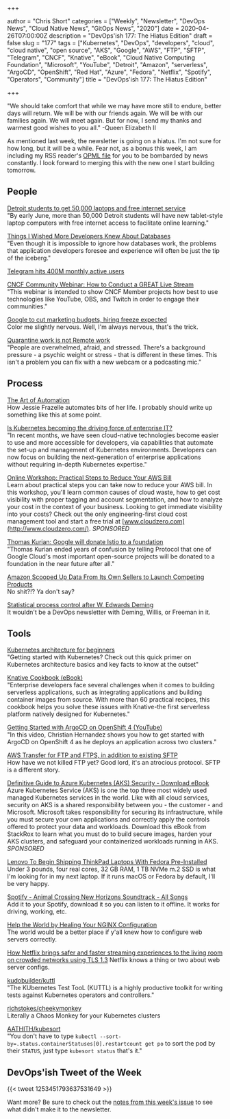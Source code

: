 +++

author = "Chris Short"
categories = ["Weekly", "Newsletter", "DevOps News", "Cloud Native News", "GitOps News", "2020"]
date = 2020-04-26T07:00:00Z
description = "DevOps'ish 177: The Hiatus Edition"
draft = false
slug = "177"
tags = ["Kubernetes", "DevOps", "developers", "cloud", "cloud native", "open source", "AKS", "Google", "AWS", "FTP", "SFTP", "Telegram", "CNCF", "Knative", "eBook", "Cloud Native Computing Foundation", "Microsoft", "YouTube", "Detroit", "Amazon", "serverless", "ArgoCD", "OpenShift", "Red Hat", "Azure", "Fedora", "Netflix", "Spotify", "Operators", "Community"]
title = "DevOps'ish 177: The Hiatus Edition"

+++

"We should take comfort that while we may have more still to endure, better days will return. We will be with our friends again. We will be with our families again. We will meet again. But for now, I send my thanks and warmest good wishes to you all." -Queen Elizabeth II

As mentioned last week, the newsletter is going on a hiatus. I'm not sure for how long, but it will be a while. Fear not, as a bonus this week, I am including my RSS reader's [OPML file](/DevOps'ish-Inoreader-Subscriptions-20200426.xml) for you to be bombarded by news constantly. I look forward to merging this with the new one I start building tomorrow.

## People

[Detroit students to get 50,000 laptops and free internet service](https://www.freep.com/story/news/education/2020/04/23/detroit-schools-laptops-free-internet/3005834001/)  
"By early June, more than 50,000 Detroit students will have new tablet-style laptop computers with free internet access to facilitate online learning."

[Things I Wished More Developers Knew About Databases](https://medium.com/@rakyll/things-i-wished-more-developers-knew-about-databases-2d0178464f78)  
"Even though it is impossible to ignore how databases work, the problems that application developers foresee and experience will often be just the tip of the iceberg."

[Telegram hits 400M monthly active users](https://techcrunch.com/2020/04/24/telegram-hits-400-million-monthly-active-users/)  

[CNCF Community Webinar: How to Conduct a GREAT Live Stream](https://zoom.us/webinar/register/5515878238126/WN_JKysQOx_S6WqCcmRzO9rdA)  
"This webinar is intended to show CNCF Member projects how best to use technologies like YouTube, OBS, and Twitch in order to engage their communities."

[Google to cut marketing budgets, hiring freeze expected](https://www.cnbc.com/2020/04/23/google-to-cut-marketing-budgets-hiring-freeze-expected.html)  
Color me slightly nervous. Well, I'm always nervous, that's the trick.

[Quarantine work is not Remote work](https://www.hanselman.com/blog/QuarantineWorkIsNotRemoteWork.aspx)  
"People are overwhelmed, afraid, and stressed. There's a background pressure - a psychic weight or stress - that is different in these times. This isn't a problem you can fix with a new webcam or a podcasting mic."

## Process

[The Art of Automation](https://blog.jessfraz.com/post/the-art-of-automation/)  
How Jessie Frazelle automates bits of her life. I probably should write up something like this at some point.

[Is Kubernetes becoming the driving force of enterprise IT?](https://www.information-age.com/kubernetes-becoming-driving-force-enterprise-it-123488580/)  
"In recent months, we have seen cloud-native technologies become easier to use and more accessible for developers, via capabilities that automate the set-up and management of Kubernetes environments. Developers can now focus on building the next-generation of enterprise applications without requiring in-depth Kubernetes expertise."

[Online Workshop: Practical Steps to Reduce Your AWS Bill](https://www.cloudzero.com/practical-steps-to-reduce-your-aws-bill-ondemand)  
Learn about practical steps you can take now to reduce your AWS bill. In this workshop, you'll learn common causes of cloud waste, how to get cost visibility with proper tagging and account segmentation, and how to analyze your cost in the context of your business. Looking to get immediate visibility into your costs? Check out the only engineering-first cloud cost management tool and start a free trial at [www.cloudzero.com](http://www.cloudzero.com/). *SPONSORED*

[Thomas Kurian: Google will donate Istio to a foundation](https://www.protocol.com/google-cloud-kurian-istio-foundation)  
"Thomas Kurian ended years of confusion by telling Protocol that one of Google Cloud's most important open-source projects will be donated to a foundation in the near future after all."

[Amazon Scooped Up Data From Its Own Sellers to Launch Competing Products](https://www.wsj.com/articles/amazon-scooped-up-data-from-its-own-sellers-to-launch-competing-products-11587650015)  
No shit?!? Ya don't say?

[Statistical process control after W. Edwards Deming](https://www.2uo.de/deming/)  
It wouldn't be a DevOps newsletter with Deming, Willis, or Freeman in it.

## Tools

[Kubernetes architecture for beginners](https://enterprisersproject.com/article/2020/4/kubernetes-architecture-beginners)  
"Getting started with Kubernetes? Check out this quick primer on Kubernetes architecture basics and key facts to know at the outset"

[Knative Cookbook (eBook)](https://developers.redhat.com/books/knative-cookbook/)  
"Enterprise developers face several challenges when it comes to building serverless applications, such as integrating applications and building container images from source. With more than 60 practical recipes, this cookbook helps you solve these issues with Knative-the first serverless platform natively designed for Kubernetes."

[Getting Started with ArgoCD on OpenShift 4 (YouTube)](https://youtu.be/xYCX2EejSMc)  
"In this video, Christian Hernandez shows you how to get started with ArgoCD on OpenShift 4 as he deploys an application across two clusters."

[AWS Transfer for FTP and FTPS, in addition to existing SFTP](https://aws.amazon.com/blogs/aws/new-aws-transfer-for-ftp-and-ftps-in-addition-to-existing-sftp/)  
How have we not killed FTP yet? Good lord, it's an atrocious protocol. SFTP is a different story.

[Definitive Guide to Azure Kubernetes (AKS) Security - Download eBook](https://security.stackrox.com/definitive-guide-to-azure-kubernetes-service-aks-security.html?Source=DevOpsish&LSource=DevOpsish&utm_source=DevOps%27ish&utm_medium=email&utm_campaign=sponsored)  
Azure Kubernetes Service (AKS) is one the top three most widely used managed Kubernetes services in the world. Like with all cloud services, security on AKS is a shared responsibility between you - the customer - and Microsoft. Microsoft takes responsibility for securing its infrastructure, while you must secure your own applications and correctly apply the controls offered to protect your data and workloads. Download this eBook from StackRox to learn what you must do to build secure images, harden your AKS clusters, and safeguard your containerized workloads running in AKS. *SPONSORED*

[Lenovo To Begin Shipping ThinkPad Laptops With Fedora Pre-Installed](https://www.phoronix.com/scan.php?page=news_item&px=Lenovo-ThinkPad-Fedora-Preload)  
Under 3 pounds, four real cores, 32 GB RAM, 1 TB NVMe m.2 SSD is what I'm looking for in my next laptop. If it runs macOS or Fedora by default, I'll be very happy.

[Spotify - Animal Crossing New Horizons Soundtrack - All Songs](https://open.spotify.com/playlist/358tP344e5AWPC9u2b5azf)  
Add it to your Spotify, download it so you can listen to it offline. It works for driving, working, etc.

[Help the World by Healing Your NGINX Configuration](https://www.nginx.com/blog/help-the-world-by-healing-your-nginx-configuration/)  
The world would be a better place if y'all knew how to configure web servers correctly.

[How Netflix brings safer and faster streaming experiences to the living room on crowded networks using TLS 1.3](https://netflixtechblog.com/how-netflix-brings-safer-and-faster-streaming-experience-to-the-living-room-on-crowded-networks-78b8de7f758c)
Netflix knows a thing or two about web server configs.

[kudobuilder/kuttl](https://github.com/kudobuilder/kuttl)  
"The KUbernetes Test TooL (KUTTL) is a highly productive toolkit for writing tests against Kubernetes operators and controllers."

[richstokes/cheekymonkey](https://github.com/richstokes/cheekymonkey)  
Literally a Chaos Monkey for your Kubernetes clusters

[AATHITH/kubesort](https://github.com/AATHITH/kubesort)  
"You don't have to type `kubectl --sort-by=.status.containerStatuses[0].restartcount get po` to sort the pod by their `STATUS`, just type `kubesort status` that's it."

## DevOps'ish Tweet of the Week

{{< tweet 1253451793637531649 >}}

Want more? Be sure to check out the [notes from this week's issue](https://devopsish.com/177/notes/) to see what didn't make it to the newsletter.

